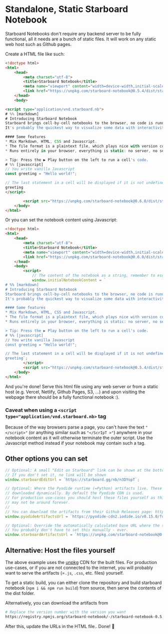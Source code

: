 # Standalone, Static Starboard Notebook

Starboard Notebooks don't require any backend server to be fully functional, all it needs are a bunch of static files. It will work on any static web host such as Github pages.

Create a HTML file like such:

```html
<!doctype html>
<html>
    <head>
        <meta charset="utf-8">
        <title>Starboard Notebook</title>
        <meta name="viewport" content="width=device-width,initial-scale=1">
        <link href="https://unpkg.com/starboard-notebook@0.5.4/dist/starboard-notebook.css" rel="stylesheet">
    </head>
    <body>

<script type="application/vnd.starboard.nb">
# %% [markdown]
# Introducing Starboard Notebook
Starboard brings cell-by-cell notebooks to the browser, no code is running on the backend here!
It's probably the quickest way to visualize some data with interactivity, do some prototyping, or build a rudimentary dashboard.

#### Some features 
* Mix Markdown, HTML, CSS and Javascript.
* The file format is a plaintext file, which plays nice with version control systems like git.
* Runs entirely in your browser, everything is static: no server, no setup and no build step.

> Tip: Press the ▶ Play button on the left to run a cell's code.
# %% [javascript]
// You write vanilla Javascript
const greeting = "Hello world!";

// The last statement in a cell will be displayed if it is not undefined.
greeting
</script>

        <script src="https://unpkg.com/starboard-notebook@0.6.0/dist/starboard-notebook.js"></script>
    </body>
</html>
```

Or you can set the notebook content using Javascript:
```html
<!doctype html>
<html>
    <head>
        <meta charset="utf-8">
        <title>Starboard Notebook</title>
        <meta name="viewport" content="width=device-width,initial-scale=1">
        <link href="https://unpkg.com/starboard-notebook@0.6.0/dist/starboard-notebook.css" rel="stylesheet">
    </head>
    <body>
        <script>
            // The content of the notebook as a string, remember to escape the string properly.
            window.initialNotebookContent = `
# %% [markdown]
# Introducing Starboard Notebook
Starboard brings cell-by-cell notebooks to the browser, no code is running on the backend here!
It's probably the quickest way to visualize some data with interactivity, do some prototyping, or build a rudimentary dashboard.

#### Some features 
* Mix Markdown, HTML, CSS and Javascript.
* The file format is a plaintext file, which plays nice with version control systems like git.
* Runs entirely in your browser, everything is static: no server, no setup and no build step.

> Tip: Press the ▶ Play button on the left to run a cell's code.
# %% [javascript]
// You write vanilla Javascript
const greeting = "Hello world!";

// The last statement in a cell will be displayed if it is not undefined.
greeting`;
        </script>
        <script src="https://unpkg.com/starboard-notebook@0.5.4/dist/starboard-notebook.js"></script>
    </body>
</html>
```

And you're done! Serve this html file using any web server or from a static host (e.g. Vercel, Netlify, Github Pages, S3, ...) and upon visiting the webpage there should be a fully functional notebook :).

### Caveat when using a `<script type="application/vnd.starboard.nb>` tag 
Because of the way browsers parse a page, you can't have the text `"</script>"` (or anything similar such as `"</ScrIpT >"`) anywhere in your notebook content as it will otherwise terminate the outer script. Use the Javascript method instead if your notebook may contain such a tag.

## Other options you can set
```javascript
// Optional: A small "Edit on Starboard" link can be shown at the bottom of the page.
// If you don't set it, no link will be shown
window.starboardEditUrl = `https://starboard.gg/nb/n3DYopT`;

// Optional: Where the Pyodide runtime (=Python) artifacts live. These artifacts are
// downloaded dynamically. By default the Pyodide CDN is used.
// For production use-cases you should host these files yourself as this CDN
// may not be around forever.
//
// You can download the artifacts from their Github Releases page: https://github.com/iodide-project/pyodide/releases
window.pyodideArtifactsUrl = `https://pyodide-cdn2.iodide.io/v0.15.0/full/`;

// Optional: Override the automatically calculated base URL where the starboard-notebook files are hosted.
// You probably don't have to set this manually - ever.
window.starboardArtifactsUrl = `https://unpkg.com/starboard-notebook@0.5.4/dist/`;
```

## Alternative: Host the files yourself
The above example uses the [unpkg](https://unpkg.com) CDN for the built files. For production use-cases, or if you are not connected to the internet, you will probably want to serve the artifacts (=`.js`, `.css`, etc. files) yourself.

To get a static build, you can either clone the repository and build starboard notebook (`npm i && npm run build`) from source, then serve the contents of the dist folder.

Alternatively, you can download the artifacts from  
```bash
# Replace the version number with the version you want
https://registry.npmjs.org/starboard-notebook/-/starboard-notebook-0.5.4.tgz
```

After this, update the URLs in the HTML file.. Done! :rocket:
